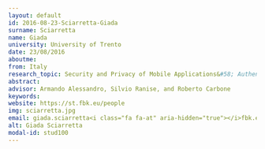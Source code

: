 ```yaml
---
layout: default 
id: 2016-08-23-Sciarretta-Giada
surname: Sciarretta
name: Giada
university: University of Trento
date: 23/08/2016
aboutme: 
from: Italy
research_topic: Security and Privacy of Mobile Applications&#58; Authentication and Authorization
abstract: 
advisor: Armando Alessandro, Silvio Ranise, and Roberto Carbone
keywords: 
website: https://st.fbk.eu/people
img: sciarretta.jpg
email: giada.sciarretta<i class="fa fa-at" aria-hidden="true"></i>fbk.eu
alt: Giada Sciarretta
modal-id: stud100
---
```

